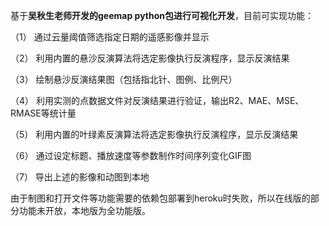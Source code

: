 基于**吴秋生老师开发的geemap python包进行可视化开发**，目前可实现功能：

（1）  通过云量阈值筛选指定日期的遥感影像并显示

（2）  利用内置的悬沙反演算法将选定影像执行反演程序，显示反演结果

（3）  绘制悬沙反演结果图（包括指北针、图例、比例尺）

（4）  利用实测的点数据文件对反演结果进行验证，输出R2、MAE、MSE、RMASE等统计量

（5）  利用内置的叶绿素反演算法将选定影像执行反演程序，显示反演结果

（6）  通过设定标题、播放速度等参数制作时间序列变化GIF图

（7）  导出上述的影像和动图到本地



由于制图和打开文件等功能需要的依赖包部署到heroku时失败，所以在线版的部分功能未开放，本地版为全功能版。